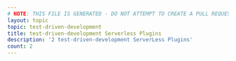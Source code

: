 ```yaml
---
# NOTE: THIS FILE IS GENERATED - DO NOT ATTEMPT TO CREATE A PULL REQUEST TO UPDATE THE DATA. 
layout: topic
topic: test-driven-development
title: test-driven-development Serverless Plugins
description: '2 test-driven-development ServerLess Plugins'
count: 2
---
```

